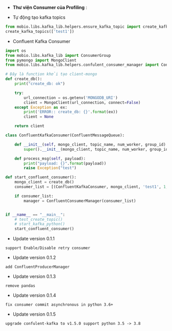 - **Thư viện Consumer của Profiling** :
* Tự động tạo kafka topics
```python
from mobio.libs.kafka_lib.helpers.ensure_kafka_topic import create_kafka_topics
create_kafka_topics(['test1'])
```

* Confluent Kafka Consumer

```python
import os
from mobio.libs.kafka_lib import ConsumerGroup
from pymongo import MongoClient 
from mobio.libs.kafka_lib.helpers.confulent_consumer_manager import ConfluentConsumerManager, ConfluentMessageQueue

# Đây là function khởi tạo client-mongo
def create_db():
    print("create_db: ok")

    try:
        url_connection = os.getenv('MONGODB_URI')
        client = MongoClient(url_connection, connect=False)
    except Exception as ex:
        print('ERROR:: create_db: {}'.format(ex))
        client = None

    return client

class ConfluentKafkaConsumer(ConfluentMessageQueue):

    def __init__(self, mongo_client, topic_name, num_worker, group_id):
        super().__init__(mongo_client, topic_name, num_worker, group_id)

    def process_msg(self, payload):
        print("payload: {}".format(payload))
        raise Exception("test")

def start_confluent_consumer():
    mongo_client = create_db()
    consumer_list = [(ConfluentKafkaConsumer, mongo_client, 'test1', 1, ConsumerGroup.DEFAULT_CONSUMER_GROUP_ID, True)]

    if consumer_list:
        manager = ConfluentConsumerManager(consumer_list)


if __name__ == "__main__":
    # test_create_topic()
    # start_kafka_python()
    start_confluent_consumer()
```
        
* Update version 0.1.1
```text
support Enable/Disable retry consumer
```

* Update version 0.1.2
```text
add ConfluentProducerManager
```

* Update version 0.1.3
```text
remove pandas
```

* Update version 0.1.4
```text
fix consumer commit asynchronous in python 3.6+
```

* Update version 0.1.5
```text
upgrade confulent-kafka to v1.5.0 support python 3.5 -> 3.8

```